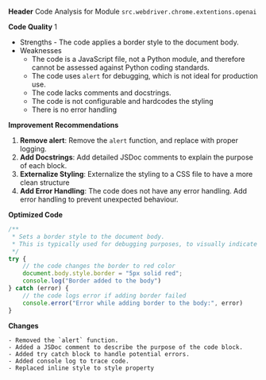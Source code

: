 **Header**
    Code Analysis for Module `src.webdriver.chrome.extentions.openai`

**Code Quality**
1
 - Strengths
        - The code applies a border style to the document body.
 - Weaknesses
    - The code is a JavaScript file, not a Python module, and therefore cannot be assessed against Python coding standards.
    - The code uses `alert` for debugging, which is not ideal for production use.
    - The code lacks comments and docstrings.
    - The code is not configurable and hardcodes the styling
    - There is no error handling

**Improvement Recommendations**
1.  **Remove alert**: Remove the `alert` function, and replace with proper logging.
2.  **Add Docstrings**: Add detailed JSDoc comments to explain the purpose of each block.
3.  **Externalize Styling**: Externalize the styling to a CSS file to have a more clean structure
4.  **Add Error Handling**: The code does not have any error handling. Add error handling to prevent unexpected behaviour.

**Optimized Code**
```javascript
/**
 * Sets a border style to the document body.
 * This is typically used for debugging purposes, to visually indicate that the extension is active
 */
try {
    // the code changes the border to red color
    document.body.style.border = "5px solid red";
    console.log("Border added to the body")
} catch (error) {
    // the code logs error if adding border failed
    console.error("Error while adding border to the body:", error)
}
```
**Changes**
```
- Removed the `alert` function.
- Added a JSDoc comment to describe the purpose of the code block.
- Added try catch block to handle potential errors.
- Added console log to trace code.
- Replaced inline style to style property
```